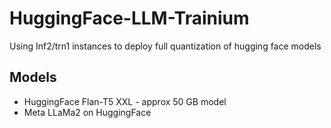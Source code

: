 # HuggingFace-LLM-Trainium
Using Inf2/trn1 instances to deploy full quantization of hugging face models

## Models
* HuggingFace Flan-T5 XXL - approx 50 GB model
* Meta LLaMa2 on HuggingFace
